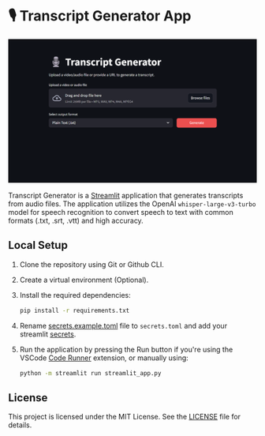 # 🎙️ Transcript Generator App

![Preview](./.streamlit/preview.png)

Transcript Generator is a [Streamlit](https://streamlit.io/) application that generates transcripts from audio files. The application utilizes the OpenAI `whisper-large-v3-turbo` model for speech recognition to convert speech to text with common formats (.txt, .srt, .vtt) and high accuracy.

## Local Setup

1. Clone the repository using Git or Github CLI.

2. Create a virtual environment (Optional).

3. Install the required dependencies:

   ```sh
   pip install -r requirements.txt
   ```

4. Rename [secrets.example.toml](./.streamlit/secrets.example.toml) file to `secrets.toml` and add your streamlit [secrets](https://docs.streamlit.io/develop/concepts/connections/secrets-management).

5. Run the application by pressing the Run button if you're using the VSCode [Code Runner](https://marketplace.visualstudio.com/items?itemName=formulahendry.code-runner) extension, or manually using:
   ```sh
   python -m streamlit run streamlit_app.py
   ```

## License

This project is licensed under the MIT License. See the [LICENSE](./LICENSE) file for details.

